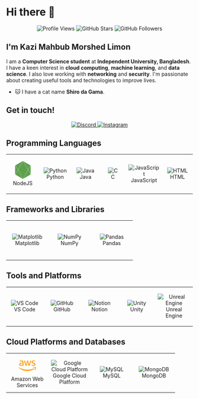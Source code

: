 # Hi there 👋

<!--
**mahbublimon/mahbublimon** is a ✨ _special_ ✨ repository because its `README.md` (this file) appears on your GitHub profile.
-->
<p align="center">
  <img src="https://komarev.com/ghpvc/?username=mahbublimon&style=for-the-badge" alt="Profile Views" />
  <img src="https://img.shields.io/github/stars/mahbublimon?style=for-the-badge" alt="GitHub Stars" />
  <img src="https://img.shields.io/github/followers/mahbublimon?style=for-the-badge" alt="GitHub Followers" />
</p>

## I'm Kazi Mahbub Morshed Limon

I am a **Computer Science student** at **Independent University, Bangladesh**. I have a keen interest in **cloud computing**, **machine learning**, and **data science**. I also love working with **networking** and **security**. I'm passionate about creating useful tools and technologies to improve lives.

- :cat: I have a cat name **Shiro da Gama**.


## Get in touch!

<p align="center">
  <a href="https://discord.com/users/1083961986427125831">
    <img src="https://img.shields.io/badge/Discord-blue?style=for-the-badge&logo=discord&logoColor=fff" alt="Discord" />
  </a>
  <a href="https://www.instagram.com/_mahbublimon">
    <img src="https://img.shields.io/badge/Instagram-red?style=for-the-badge&logo=instagram&logoColor=fff" alt="Instagram" />
  </a>
</p>

## Programming Languages

<table>
  <tr>
    <td align="center" width="100" height="100">
      <img src="https://github.com/devicons/devicon/blob/v2.16.0/icons/nodejs/nodejs-plain.svg" width="48" height="48" alt="Python" />
      <br>NodeJS
    </td>
    <td align="center" width="100" height="100">
      <img src="https://cdn.jsdelivr.net/gh/devicons/devicon/icons/python/python-original.svg" width="48" height="48" alt="Python" />
      <br>Python
    </td>
    <td align="center" width="100" height="100">
      <img src="https://cdn.jsdelivr.net/gh/devicons/devicon/icons/java/java-original.svg" width="48" height="48" alt="Java" />
      <br>Java
    </td>
    <td align="center" width="100" height="100">
      <img src="https://cdn.jsdelivr.net/gh/devicons/devicon/icons/c/c-original.svg" width="48" height="48" alt="C" />
      <br>C
    </td>
    <td align="center" width="100" height="100">
      <img src="https://cdn.jsdelivr.net/gh/devicons/devicon/icons/javascript/javascript-original.svg" width="48" height="48" alt="JavaScript" />
      <br>JavaScript
    </td>
    <td align="center" width="100" height="100">
      <img src="https://cdn.jsdelivr.net/gh/devicons/devicon/icons/html5/html5-original.svg" width="48" height="48" alt="HTML" />
      <br>HTML
    </td>
  </tr>
</table>

## Frameworks and Libraries

<table>
  <tr>
    <td align="center" width="100" height="100">
      <img src="https://cdn.jsdelivr.net/gh/devicons/devicon/icons/matplotlib/matplotlib-original.svg" width="48" height="48" alt="Matplotlib" />
      <br>Matplotlib
    </td>
    <td align="center" width="100" height="100">
      <img src="https://cdn.jsdelivr.net/gh/devicons/devicon/icons/numpy/numpy-original.svg" width="48" height="48" alt="NumPy" />
      <br>NumPy
    </td>
    <td align="center" width="100" height="100">
      <img src="https://cdn.jsdelivr.net/gh/devicons/devicon/icons/pandas/pandas-original.svg" width="48" height="48" alt="Pandas" />
      <br>Pandas
    </td>
  </tr>
</table>

## Tools and Platforms

<table>
  <tr>
    <td align="center" width="100" height="100">
      <img src="https://cdn.jsdelivr.net/gh/devicons/devicon/icons/vscode/vscode-original.svg" width="48" height="48" alt="VS Code" />
      <br>VS Code
    </td>
    <td align="center" width="100" height="100">
      <img src="https://cdn.jsdelivr.net/gh/devicons/devicon/icons/github/github-original.svg" width="48" height="48" alt="GitHub" />
      <br>GitHub
    </td>
    <td align="center" width="100" height="100">
      <img src="https://cdn.jsdelivr.net/gh/devicons/devicon/icons/notion/notion-original.svg" width="48" height="48" alt="Notion" />
      <br>Notion
    </td>
    <td align="center" width="100" height="100">
      <img src="https://cdn.jsdelivr.net/gh/devicons/devicon/icons/unity/unity-original.svg" width="48" height="48" alt="Unity" />
      <br>Unity
    </td>
    <td align="center" width="100" height="100">
      <img src="https://cdn.jsdelivr.net/gh/devicons/devicon/icons/unrealengine/unrealengine-original.svg" width="48" height="48" alt="Unreal Engine" />
      <br>Unreal Engine
    </td>
  </tr>
</table>

## Cloud Platforms and Databases

<table>
  <tr>
    <td align="center" width="100" height="100">
      <img src="https://github.com/devicons/devicon/blob/v2.16.0/icons/amazonwebservices/amazonwebservices-plain-wordmark.svg" width="48" height="48" alt="AWS" />
      <br>Amazon Web Services
    </td>
    <td align="center" width="100" height="100">
      <img src="https://cdn.jsdelivr.net/gh/devicons/devicon/icons/googlecloud/googlecloud-original.svg" width="48" height="48" alt="Google Cloud Platform" />
      <br>Google Cloud Platform
    </td>
    <td align="center" width="100" height="100">
      <img src="https://cdn.jsdelivr.net/gh/devicons/devicon/icons/mysql/mysql-original.svg" width="48" height="48" alt="MySQL" />
      <br>MySQL
    </td>
    <td align="center" width="100" height="100">
      <img src="https://cdn.jsdelivr.net/gh/devicons/devicon/icons/mongodb/mongodb-original.svg" width="48" height="48" alt="MongoDB" />
      <br>MongoDB
    </td>
  </tr>
</table>
